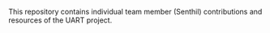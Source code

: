 This repository contains individual team member (Senthil) contributions and resources of the UART project.